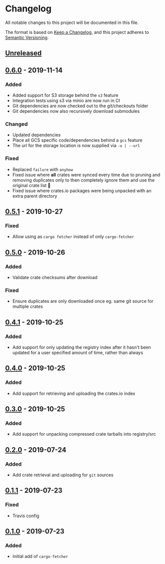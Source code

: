# Changelog
All notable changes to this project will be documented in this file.

The format is based on [Keep a Changelog](https://keepachangelog.com/en/1.0.0/),
and this project adheres to [Semantic Versioning](https://semver.org/spec/v2.0.0.html).

## [Unreleased]

## [0.6.0] - 2019-11-14
### Added
- Added support for S3 storage behind the `s3` feature
- Integration tests using s3 via minio are now run in CI
- Git dependencies are now checked out to the git/checkouts folder
- Git dependencies now also recursively download submodules

### Changed
- Updated dependencies
- Place all GCS specific code/dependencies behind a `gcs` feature
- The url for the storage location is now supplied via `-u | --url`

### Fixed
- Replaced `failure` with `anyhow`
- Fixed issue where **all** crates were synced every time due to pruning and 
removing duplicates only to then completely ignore them and use the original crate list :facepalm:
- Fixed issue where crates.io packages were being unpacked with an extra parent directory

## [0.5.1] - 2019-10-27
### Fixed
- Allow using as `cargo fetcher` instead of only `cargo-fetcher`

## [0.5.0] - 2019-10-26
### Added
- Validate crate checksums after download

### Fixed
- Ensure duplicates are only downloaded once eg. same git source for multiple crates

## [0.4.1] - 2019-10-25
### Added
- Add support for only updating the registry index after it hasn't been updated
for a user specified amount of time, rather than always

## [0.4.0] - 2019-10-25
### Added
- Add support for retrieving and uploading the crates.io index

## [0.3.0] - 2019-10-25
### Added
- Add support for unpacking compressed crate tarballs into registry/src

## [0.2.0] - 2019-07-24
### Added
- Add crate retrieval and uploading for `git` sources

## [0.1.1] - 2019-07-23
### Fixed
- Travis config

## [0.1.0] - 2019-07-23
### Added
- Initial add of `cargo-fetcher`

[Unreleased]: https://github.com/EmbarkStudios/cargo-fetcher/compare/0.6.0...HEAD
[0.6.0]: https://github.com/EmbarkStudios/cargo-fetcher/compare/0.5.1...0.6.0
[0.5.1]: https://github.com/EmbarkStudios/cargo-fetcher/compare/0.5.0...0.5.1
[0.5.0]: https://github.com/EmbarkStudios/cargo-fetcher/compare/0.4.1...0.5.0
[0.4.1]: https://github.com/EmbarkStudios/cargo-fetcher/compare/0.4.0...0.4.1
[0.4.0]: https://github.com/EmbarkStudios/cargo-fetcher/compare/0.3.0...0.4.0
[0.3.0]: https://github.com/EmbarkStudios/cargo-fetcher/compare/0.2.0...0.3.0
[0.2.0]: https://github.com/EmbarkStudios/cargo-fetcher/compare/0.1.1...0.2.0
[0.1.1]: https://github.com/EmbarkStudios/cargo-fetcher/compare/0.1.0...0.1.1
[0.1.0]: https://github.com/EmbarkStudios/cargo-fetcher/releases/tag/0.1.0
